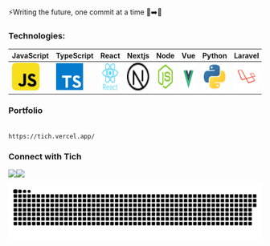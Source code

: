 ⚡Writing the future, one commit at a time 📜➡️💾

### Technologies:
| JavaScript | TypeScript | React | Nextjs | Node | Vue |Python |Laravel| C# | AWS |
|----------|----------|----------|----------|-----|------|-----|-----|----|----|
|<img src="./asset/js.svg" title="JavaScript"  alt="JavaScript" width="55" height="55"/> |<img src="./asset/typescript.svg" title="TypeScript"  alt="TypeScript" width="55" height="55"/> | <img src="./asset/react.svg" title="React"  alt="React" width="55" height="55"/> | <img src="./asset/nextjs.svg" title="Next"  alt="Next" width="55" height="55"/> |<img src="./asset/nodejs.svg" title="Node"  alt="Node" width="55" height="55"/> | <img src="./asset/vue.svg" title="Vue"  alt="Vuejs" width="55" height="55"/> |<img src="./asset/python.svg" title="Python"  alt="Python" width="55" height="55"/> | <img src="./asset/laravel.svg" title="Laravel"  alt="Laravel" width="55" height="55"/> | <img src="./asset/csharp.svg" title="C#"  alt="C#" width="55" height="55"/> |<img src="./asset/aws.svg" title="AWS"  alt="AWS" width="55" height="55"/> | 

### Portfolio
                                                        https://tich.vercel.app/



### Connect with Tich 

<p align="left" style="font-size: 0;"> <!-- Set font-size to 0 to remove white space between inline elements -->
    <a href="https://www.linkedin.com/in/tichzvidzayi/"><img height="23" width="23" alt="LinkedIn" src="./asset/linkedin.ico"></a>
    <!-- Add non-breaking space for desired spacing -->
    &nbsp;&nbsp;
    <a href="mailto:tzvidzie@gmail.com"><img height="23" width="23" alt="Email Tich" src="./asset/email.ico"></a>
</p>

<p align="center">
 <img width="1000" src="asset/github-snake.svg" alt="snake"/>
</p>



<!--
**tichzvidzayi/tichzvidzayi** is a ✨ _special_ ✨ repository because its `README.md` (this file) appears on your GitHub profile.

Here are some ideas to get you started:

- 🔭 I’m currently working on ...
- 🌱 I’m currently learning ...
- 👯 I’m looking to collaborate on ...
- 🤔 I’m looking for help with ...
- 💬 Ask me about ...
- 📫 How to reach me: ...
- 😄 Pronouns: ...
- ⚡ Fun fact: ...
-->
